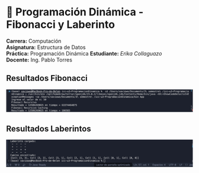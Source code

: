 # 📘 Programación Dinámica - Fibonacci y Laberinto

**Carrera:** Computación  
**Asignatura:** Estructura de Datos  
**Práctica:** Programación Dinámica
**Estudiante:** *Erika Collaguazo*  
**Docente:** Ing. Pablo Torres  

## Resultados Fibonacci
![resultados terminal](Fibonacci.png)
## Resultados Laberintos
![resultados terminal](Laberinto.png)